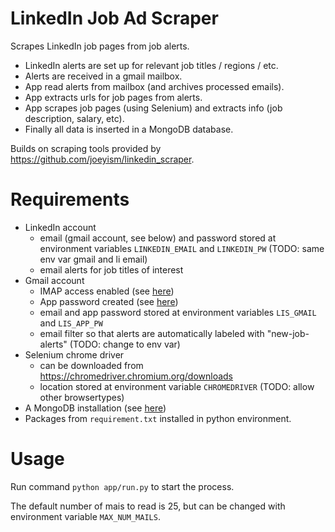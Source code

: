 # LinkedIn Job Ad Scraper

Scrapes LinkedIn job pages from job alerts.

- LinkedIn alerts are set up for relevant job titles / regions /  etc.
- Alerts are received in a gmail mailbox.
- App read alerts from mailbox (and archives processed emails).
- App extracts urls for job pages from alerts.
- App scrapes job pages (using Selenium) and extracts info (job description, salary, etc).
- Finally all data is inserted in a MongoDB database.

Builds on scraping tools provided by https://github.com/joeyism/linkedin_scraper.


# Requirements
- LinkedIn account
  - email (gmail account, see below) and password stored at environment variables `LINKEDIN_EMAIL` and `LINKEDIN_PW` (TODO: same env var gmail and li email)
  - email alerts for job titles of interest
- Gmail account
  - IMAP access enabled (see <a href="https://support.google.com/mail/answer/7126229?hl=en#zippy=%2Cstep-check-that-imap-is-turned-on">here</a>)
  - App password created (see <a href="https://support.google.com/mail/answer/185833?hl=en-GB">here</a>)
  - email and app password stored at environment variables `LIS_GMAIL` and `LIS_APP_PW`
  - email filter so that alerts are automatically labeled with "new-job-alerts" (TODO: change to env var)
- Selenium chrome driver
  -  can be downloaded from https://chromedriver.chromium.org/downloads
  -  location stored at environment variable `CHROMEDRIVER` (TODO: allow other browsertypes)
- A MongoDB installation (see <a href="https://docs.mongodb.com/manual/installation/">here</a>)
- Packages from `requirement.txt` installed in python environment.

# Usage
Run command `python app/run.py` to start the process.

The default number of mais to read is 25, but can be changed with environment variable `MAX_NUM_MAILS`.
